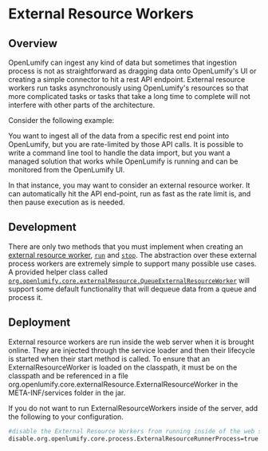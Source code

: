 # External Resource Workers

## Overview

OpenLumify can ingest any kind of data but sometimes that ingestion process is not as straightforward as dragging data onto OpenLumify's UI or creating a simple connector to hit a rest API endpoint.  External resource workers run tasks asynchronously using OpenLumify's resources so that more complicated tasks or tasks that take a long time to complete will not interfere with other parts of the architecture.

Consider the following example:

You want to ingest all of the data from a specific rest end point into OpenLumify, but you are rate-limited by those API calls.  It is possible to write a command line tool to handle the data import, but you want a managed solution that works while OpenLumify is running and can be monitored from the OpenLumify UI.

In that instance, you may want to consider an external resource worker.  It can automatically hit the API end-point, run as fast as the rate limit is, and then pause execution as is needed.

## Development

There are only two methods that you must implement when creating an [external resource worker](../../java/org/openlumify/core/externalResource/ExternalResourceWorker.html), [```run```](../../java/org/openlumify/core/externalResource/ExternalResourceWorker.html#run--) and [```stop```](../../java/org/openlumify/core/externalResource/ExternalResourceWorker.html#stop--).  The abstraction over these external process workers are extremely simple to support many possible use cases.  A provided helper class called [```org.openlumify.core.externalResource.QueueExternalResourceWorker```](../../java/org/openlumify/core/externalResource/QueueExternalResourceWorker.html) will support some default functionality that will dequeue data from a queue and process it. 

## Deployment

External resource workers are run inside the web server when it is brought online.  They are injected through the service loader and then their lifecycle is started when their start method is called.  To ensure that an ExternalResourceWorker is loaded on the classpath, it must be on the classpath and be referenced in a file org.openlumify.core.externalResource.ExternalResourceWorker in the META-INF/services folder in the jar. 

If you do not want to run ExternalResourceWorkers inside of the server, add the following to your configuration.

```bash
#disable the External Resource Workers from running inside of the web server
disable.org.openlumify.core.process.ExternalResourceRunnerProcess=true
```
